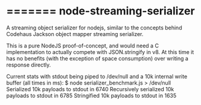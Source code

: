 =======
node-streaming-serializer
=========================

A streaming object serializer for nodejs, similar to the concepts behind Codehaus Jackson object mapper streaming serializer. 

This is a pure NodeJS proof-of-concept, and would need a C implementation to actually compete with JSON.stringify in v8. At this time it has no benefits (with the exception of space consumption) over writing a response directly.

Current stats with stdout being piped to /dev/null and a 10k internal write buffer (all times in ms):
$ node serializer_benchmark.js > /dev/null
Serialized 10k payloads to stdout in 6740
Recursively serialized 10k payloads to stdout in 6785
Stringified 10k payloads to stdout in 1635
